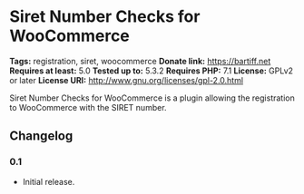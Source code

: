 # Siret Number Checks for WooCommerce
**Tags:** registration, siret, woocommerce
**Donate link:** https://bartiff.net
**Requires at least:** 5.0
**Tested up to:** 5.3.2
**Requires PHP:** 7.1
**License:** GPLv2 or later
**License URI:** http://www.gnu.org/licenses/gpl-2.0.html

Siret Number Checks for WooCommerce is a plugin allowing the registration to WooCommerce with the SIRET number.

## Changelog
### 0.1
- Initial release.